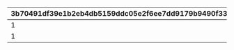 |3b70491df39e1b2eb4db5159ddc05e2f6ee7dd9179b9490f334e545c73b5cb77|02d8d640c40b7f34ecb348bdf4784b1369fa735d71aeb4ccb05b367b9cdeda27|6c5cc2c6dccf25d37aee0c9f2ed346422d1430ab4d8701a3fe189a6efae43ee2|1cc7efae2b4bddbc35022af7cb9da7625ebbc4c8a6fd7a6fefaf8595a5d63f53|3e751463adbe3976e7967f967d0d9aff76b408ef690709ef67d79009b6defcf2|f9b85eae39a8c1e69140ccabf760c6d122db43d1d9c24884dba0c7a50158099c|41fba779bb72e10e1400ebafbdc1a503b56c9d194f69376dda12135a1bde84c2|704addb8dec7aa43aac9ae361b4c4917d64b70e914741d8c572b238d8cf5e177|9b1fd13cfb89ea88b6dd4385ed3af34244b80527367dfc8a3ada84868b5e476f|ea997cd5c11439691bbd9eaebbd350419ed1c524c6ea70593646d46c26b22cd9|ebdbc28e027c333c66b30fc56ba9af50e5760ce0633ef2035be573bfcdccd0b3|8c2e8d870f1b4482be3bf1589d89e88c741379facd028c95bb98b42f76179075|66fb3b2fe29b25c8cb71783b88771d97e99a57bc37cc0badee8cb412c156431b|bfab2ae2dc4a5de46a2fffdbbcadb4ac284084416cbf70fd952dd2521b7fddfe|e66ebe45fc4785e1d5aaabebdb4e78e2dbe63f0f5caa739f8d27bcc04262d393|8ea7c2e52b2d60652953f3b20fbca6f1798ff1b63c23d13d3d51067c88c1065b|f7fd3db193b894c74857f93c74306442a6a958d3c62c61608fad4902d742654d|7bff3163a7050dfaa31a884b9480189df59029dc8f7234fdb58a729514c346ea|
| --- | --- | --- | --- | --- | --- | --- | --- | --- | --- | --- | --- | --- | --- | --- | --- | --- | --- |
|1|1|30|0|30|1001|0|3|0|0|1|0|0|300|1|1|1|1|
|1|1|30|0|30|1002|0|6|0|0|1|0|0|300|1|1|1|1|